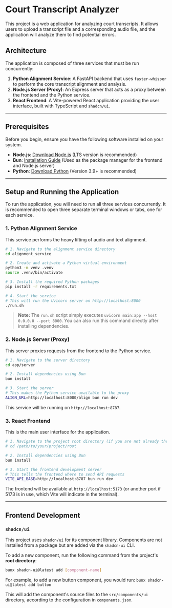# Court Transcript Analyzer

This project is a web application for analyzing court transcripts. It allows users to upload a transcript file and a corresponding audio file, and the application will analyze them to find potential errors.

## Architecture

The application is composed of three services that must be run concurrently:
1.  **Python Alignment Service**: A FastAPI backend that uses `faster-whisper` to perform the core transcript alignment and analysis.
2.  **Node.js Server (Proxy)**: An Express server that acts as a proxy between the frontend and the Python service.
3.  **React Frontend**: A Vite-powered React application providing the user interface, built with TypeScript and `shadcn/ui`.

---

## Prerequisites

Before you begin, ensure you have the following software installed on your system.

*   **Node.js**: [Download Node.js](https://nodejs.org/en/download/) (LTS version is recommended)
*   **Bun**: [Installation Guide](https://bun.sh/docs/installation) (Used as the package manager for the frontend and Node.js server)
*   **Python**: [Download Python](https://www.python.org/downloads/) (Version 3.9+ is recommended)

---

## Setup and Running the Application

To run the application, you will need to run all three services concurrently. It is recommended to open three separate terminal windows or tabs, one for each service.

### 1. Python Alignment Service

This service performs the heavy lifting of audio and text alignment.

```bash
# 1. Navigate to the alignment service directory
cd alignment_service

# 2. Create and activate a Python virtual environment
python3 -m venv .venv
source .venv/bin/activate

# 3. Install the required Python packages
pip install -r requirements.txt

# 4. Start the service
# This will run the Uvicorn server on http://localhost:8000
./run.sh
```
> **Note:** The `run.sh` script simply executes `uvicorn main:app --host 0.0.0.0 --port 8000`. You can also run this command directly after installing dependencies.

### 2. Node.js Server (Proxy)

This server proxies requests from the frontend to the Python service.

```bash
# 1. Navigate to the server directory
cd app/server

# 2. Install dependencies using Bun
bun install

# 3. Start the server
# This makes the Python service available to the proxy
ALIGN_URL=http://localhost:8000/align bun run dev
```
This service will be running on `http://localhost:8787`.

### 3. React Frontend

This is the main user interface for the application.

```bash
# 1. Navigate to the project root directory (if you are not already there)
# cd /path/to/your/project/root

# 2. Install dependencies using Bun
bun install

# 3. Start the frontend development server
# This tells the frontend where to send API requests
VITE_API_BASE=http://localhost:8787 bun run dev
```

The frontend will be available at `http://localhost:5173` (or another port if 5173 is in use, which Vite will indicate in the terminal).

---

## Frontend Development

### `shadcn/ui`

This project uses `shadcn/ui` for its component library. Components are not installed from a package but are added via the `shadcn-ui` CLI.

To add a new component, run the following command from the project's **root directory**:

```bash
bunx shadcn-ui@latest add [component-name]
```

For example, to add a new button component, you would run:
`bunx shadcn-ui@latest add button`

This will add the component's source files to the `src/components/ui` directory, according to the configuration in `components.json`.
